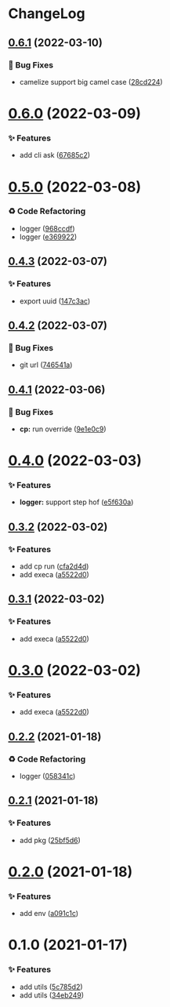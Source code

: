 # ChangeLog 

## [0.6.1](https://github.com/chnliquan/node-utils/compare/v0.6.0...v0.6.1) (2022-03-10)


### 🐛 Bug Fixes

* camelize support big camel case ([28cd224](https://github.com/chnliquan/node-utils/commit/28cd224689a035c755f5b7d5b053c010d24914bb))



 

# [0.6.0](https://github.com/chnliquan/node-utils/compare/v0.5.0...v0.6.0) (2022-03-09)


### ✨ Features

* add cli ask ([67685c2](https://github.com/chnliquan/node-utils/commit/67685c2f873f4198344d4d5e126b7ae0b4f89cc9))



 

# [0.5.0](https://github.com/chnliquan/node-utils/compare/v0.4.3...v0.5.0) (2022-03-08)


### ♻ Code Refactoring

* logger ([968ccdf](https://github.com/chnliquan/node-utils/commit/968ccdf7f92227476f41cf757ec55cb2a020614f))
* logger ([e369922](https://github.com/chnliquan/node-utils/commit/e36992245aa4704aecd19e78545428a3c63fbb5c))



 

## [0.4.3](https://github.com/chnliquan/node-utils/compare/v0.4.2...v0.4.3) (2022-03-07)


### ✨ Features

* export uuid ([147c3ac](https://github.com/chnliquan/node-utils/commit/147c3ac9f5787439f7119fc5fa27e446450f0353))



 

## [0.4.2](https://github.com/chnliquan/node-utils/compare/v0.4.1...v0.4.2) (2022-03-07)


### 🐛 Bug Fixes

* git url ([746541a](https://github.com/chnliquan/node-utils/commit/746541a722545870cba8408a656e08e78ecb915a))



 

## [0.4.1](https://github.com/chnliquan/node-utils/compare/v0.4.0...v0.4.1) (2022-03-06)


### 🐛 Bug Fixes

* **cp:** run override ([9e1e0c9](https://github.com/chnliquan/node-utils/commit/9e1e0c96e9093d32908efc93c06feea9f7931e7b))



 

# [0.4.0](https://github.com/chnliquan/node-utils/compare/v0.3.2...v0.4.0) (2022-03-03)


### ✨ Features

* **logger:** support step hof ([e5f630a](https://github.com/chnliquan/node-utils/commit/e5f630ad2afcae56316f484eaeb3d10e40c8b7bb))



 

## [0.3.2](https://github.com/chnliquan/node-utils/compare/v0.2.2...v0.3.2) (2022-03-02)


### ✨ Features

* add cp run ([cfa2d4d](https://github.com/chnliquan/node-utils/commit/cfa2d4d342fdb33612c0e8e5cec02bd09af6ba84))
* add execa ([a5522d0](https://github.com/chnliquan/node-utils/commit/a5522d05f71c4d1553981912f780ecafc8745e88))



 

## [0.3.1](https://github.com/chnliquan/node-utils/compare/v0.2.2...v0.3.1) (2022-03-02)


### ✨ Features

* add execa ([a5522d0](https://github.com/chnliquan/node-utils/commit/a5522d05f71c4d1553981912f780ecafc8745e88))



 

# [0.3.0](https://github.com/chnliquan/node-utils/compare/v0.2.2...v0.3.0) (2022-03-02)


### ✨ Features

* add execa ([a5522d0](https://github.com/chnliquan/node-utils/commit/a5522d05f71c4d1553981912f780ecafc8745e88))



 

## [0.2.2](https://github.com/chnliquan/node-utils/compare/v0.2.1...v0.2.2) (2021-01-18)


### ♻ Code Refactoring

* logger ([058341c](https://github.com/chnliquan/node-utils/commit/058341c558ced44bd215a43822bb2adec1975325))



 

## [0.2.1](https://github.com/chnliquan/node-utils/compare/v0.2.0...v0.2.1) (2021-01-18)


### ✨ Features

* add pkg ([25bf5d6](https://github.com/chnliquan/node-utils/commit/25bf5d633ce00f90d74d64432dc21e52541d8d84))



 

# [0.2.0](https://github.com/chnliquan/node-utils/compare/v0.1.0...v0.2.0) (2021-01-18)


### ✨ Features

* add env ([a091c1c](https://github.com/chnliquan/node-utils/commit/a091c1c439961ca9ac4b3be60b467d294d768250))



 

# 0.1.0 (2021-01-17)


### ✨ Features

* add utils ([5c785d2](https://github.com/chnliquan/node-utils/commit/5c785d2eb056d0e830037d7fa7f088f948bb4127))
* add utils ([34eb249](https://github.com/chnliquan/node-utils/commit/34eb24982bbe60e9c3a71a91842992493ea60d38))